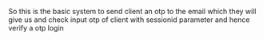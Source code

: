 So this is the basic system to send client an otp to the email which they will give us and check input otp of client with sessionid parameter and hence verify a otp login


